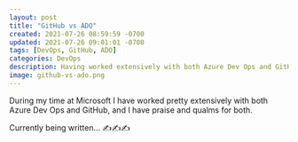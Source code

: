 ```yaml
---
layout: post
title: "GitHub vs ADO"
created: 2021-07-26 08:59:59 -0700
updated: 2021-07-26 09:01:01 -0700
tags: [DevOps, GitHub, ADO]
categories: DevOps
description: Having worked extensively with both Azure Dev Ops and GitHub, I have praise and qualms for both.
image: github-vs-ado.png
---
```


During my time at Microsoft I have worked pretty extensively with both Azure Dev Ops and GitHub, and I have praise and qualms for both.

Currently being written... ✍✍✍
